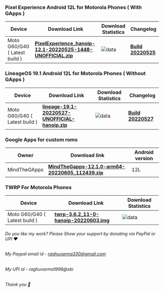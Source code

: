 ### Pixel Experience Android 12L for Motorola Phones ( With GApps )

| Device       |              Download Link                      |  Download Statistics  |  Changelog  |
|--------------|-------------------------------------------------|-----------------------|-------------|
| Moto G60/G40 ( Latest build )| [**PixelExperience_hanoip-12.1-20220525-1448-UNOFFICIAL.zip**](https://sourceforge.net/projects/motorola-sm6150/files/G60/PixelExperience/PixelExperience_hanoip-12.1-20220525-1448-UNOFFICIAL.zip/download)|![data](https://img.shields.io/sourceforge/dt/motorola-sm6150/G60/PixelExperience/PixelExperience_hanoip-12.1-20220525-1448-UNOFFICIAL.zip.svg)|[**Build 20220525**](https://github.com/RaghuVarma331/scripts/raw/master/Motorola-SM6150/PE-changelog.txt)|


### LineageOS 19.1 Android 12L for Motorola Phones ( Without GApps )

| Device       |              Download Link                      |  Download Statistics  |  Changelog  |
|--------------|-------------------------------------------------|-----------------------|-------------|
| Moto G60/G40 ( Latest build )| [**lineage-19.1-20220527-UNOFFICIAL-hanoip.zip**](https://sourceforge.net/projects/motorola-sm6150/files/G60/LineageOS/lineage-19.1-20220527-UNOFFICIAL-hanoip.zip/download)|![data](https://img.shields.io/sourceforge/dt/motorola-sm6150/G60/LineageOS/lineage-19.1-20220527-UNOFFICIAL-hanoip.zip.svg)|[**Build 20220527**](https://github.com/RaghuVarma331/scripts/raw/master/Motorola-SM6150/LOS-changelog.txt)|

### Google Apps for custom roms

| Owner       |              Download link                      |  Android version  |
|--------------|-------------------------------------------------|-----------------------|
| MindTheGApps | [**MindTheGapps-12.1.0-arm64-20220605_112439.zip**](https://sourceforge.net/projects/motorola-sm6150/files/G60/MindTheGApps/MindTheGapps-12.1.0-arm64-20220605_112439.zip/download) | 12L |

### TWRP For Motorola Phones

| Device       |              Download Link                      |  Download Statistics  |
|--------------|-------------------------------------------------|-----------------------|
| Moto G60/G40 ( Latest build )| [**twrp-3.6.2_11-0-hanoip-20220603.img**](https://sourceforge.net/projects/motorola-sm6150/files/G60/TWRP/twrp-3.6.2_11-0-hanoip-20220603.img/download) |![data](https://img.shields.io/sourceforge/dt/motorola-sm6150/G60/TWRP/twrp-3.6.2_11-0-hanoip-20220603.img.svg)|

###### Do you like my work? Please Show your support by donating via PayPal or UPI ❤️
###### My Paypal email id - raghuvarma330@gmail.com
###### My UPI id - raghuvarma1998@sbi
###### Thank you 🙂


